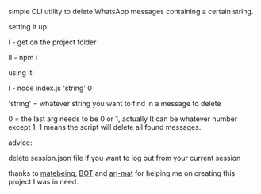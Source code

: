 simple CLI utility to delete WhatsApp messages containing a certain string.

setting it up:

I - get on the project folder

II - npm i

using it:

I - node index.js 'string' 0

'string' = whatever string you want to find in a message to delete

0 = the last arg needs to be 0 or 1, actually It can be whatever number except 1, 1 means the script will delete all found messages.

advice:

delete session.json file if you want to log out from your current session

thanks to [matebeing](https://github.com/matebeing), [BOT](https://github.com/knownasbot) and [arj-mat](https://github.com/arj-mat) for helping me on creating this project I was in need.